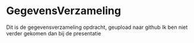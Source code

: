 # GegevensVerzameling
Dit is de gegevensverzameling opdracht, geupload naar github
Ik ben niet verder gekomen dan bij de presentatie
